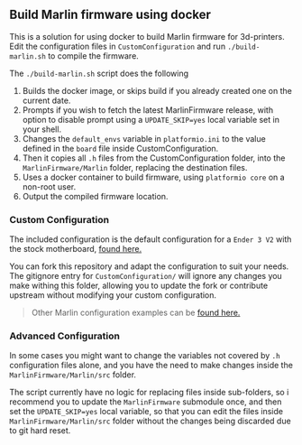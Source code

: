 ## Build Marlin firmware using docker

This is a solution for using docker to build Marlin firmware for 3d-printers. Edit the configuration files in `CustomConfiguration` and run `./build-marlin.sh` to compile the firmware.

The `./build-marlin.sh` script does the following

1. Builds the docker image, or skips build if you already created one on the current date.
2. Prompts if you wish to fetch the latest MarlinFirmware release, with option to disable prompt using a `UPDATE_SKIP=yes` local variable set in your shell.
3. Changes the `default_envs` variable in `platformio.ini` to the value defined in the `board` file inside CustomConfiguration.
4. Then it copies all `.h` files from the CustomConfiguration folder, into the `MarlinFirmware/Marlin` folder, replacing the destination files.
5. Uses a docker container to build firmware, using `platformio core` on a non-root user.
6. Output the compiled firmware location.

### Custom Configuration

The included configuration is the default configuration for a `Ender 3 V2` with the stock motherboard, [found here.](https://github.com/MarlinFirmware/Configurations/tree/import-2.0.x/config/examples/Creality/Ender-3%20V2)

You can fork this repository and adapt the configuration to suit your needs. The gitignore entry for `CustomConfiguration/` will ignore any changes you make withing this folder, allowing you to update the fork or contribute upstream without modifying your custom configuration.

>Other Marlin configuration examples can be [found here.](https://github.com/MarlinFirmware/Configurations/tree/import-2.0.x/config/examples)


### Advanced Configuration

In some cases you might want to change the variables not covered by `.h` configuration files alone, and you have the need to make changes inside the `MarlinFirmware/Marlin/src` folder.

The script currently have no logic for replacing files inside sub-folders, so i recommend you to update the `MarlinFirmware` submodule once, and then set the `UPDATE_SKIP=yes` local variable, so that you can edit the files inside `MarlinFirmware/Marlin/src` folder without the changes being discarded due to git hard reset.
